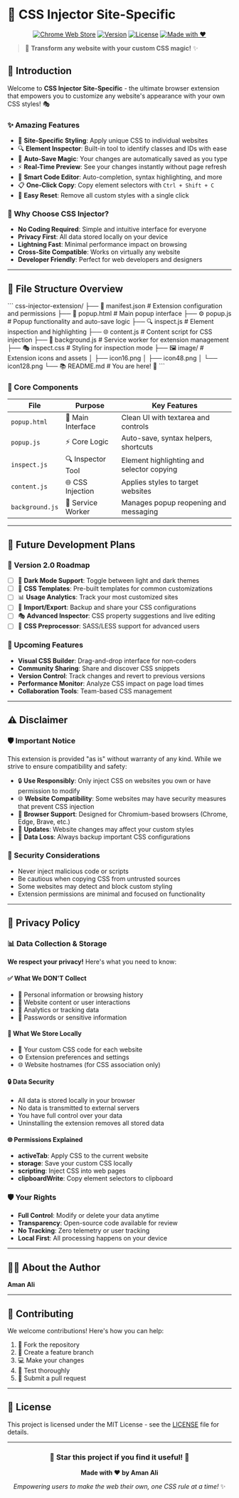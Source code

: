 # 🎨 CSS Injector Site-Specific

<div align="center">

[![Chrome Web Store](https://img.shields.io/badge/Chrome-Web%20Store-blue?style=for-the-badge&logo=google-chrome)](https://chrome.google.com/webstore) [![Version](https://img.shields.io/badge/version-1.6.12-green?style=for-the-badge)](https://github.com/Aman-ali76/css-injector)  [![License](https://img.shields.io/badge/license-MIT-orange?style=for-the-badge)](LICENSE)  [![Made with ❤️](https://img.shields.io/badge/Made%20with-❤️-red?style=for-the-badge)](https://ragalreach.com)

</div>

> 🚀 **Transform any website with your custom CSS magic!** ✨

## 📖 Introduction

Welcome to **CSS Injector Site-Specific** - the ultimate browser extension that empowers you to customize any website's appearance with your own CSS styles! 🎭

### ✨ Amazing Features

- 🎯 **Site-Specific Styling**: Apply unique CSS to individual websites
- 🔍 **Element Inspector**: Built-in tool to identify classes and IDs with ease
- 💾 **Auto-Save Magic**: Your changes are automatically saved as you type
- ⚡ **Real-Time Preview**: See your changes instantly without page refresh
- 🎨 **Smart Code Editor**: Auto-completion, syntax highlighting, and more
- 📋 **One-Click Copy**: Copy element selectors with `Ctrl + Shift + C`
- 🔄 **Easy Reset**: Remove all custom styles with a single click

### 🌟 Why Choose CSS Injector?

- **No Coding Required**: Simple and intuitive interface for everyone
- **Privacy First**: All data stored locally on your device
- **Lightning Fast**: Minimal performance impact on browsing
- **Cross-Site Compatible**: Works on virtually any website
- **Developer Friendly**: Perfect for web developers and designers

---

## 📁 File Structure Overview

\```
css-injector-extension/
├── 📄 manifest.json          # Extension configuration and permissions
├── 🎨 popup.html            # Main popup interface
├── ⚙️ popup.js              # Popup functionality and auto-save logic
├── 🔍 inspect.js            # Element inspection and highlighting
├── 🌐 content.js            # Content script for CSS injection
├── 🔧 background.js         # Service worker for extension management
├── 🎭 inspect.css           # Styling for inspection mode
├── 🖼️ image/                # Extension icons and assets
│   ├── icon16.png
│   ├── icon48.png
│   └── icon128.png
└── 📚 README.md             # You are here! 👋
\```

### 🔧 Core Components

| File | Purpose | Key Features |
|------|---------|--------------|
| `popup.html` | 🎨 Main Interface | Clean UI with textarea and controls |
| `popup.js` | ⚡ Core Logic | Auto-save, syntax helpers, shortcuts |
| `inspect.js` | 🔍 Inspector Tool | Element highlighting and selector copying |
| `content.js` | 🌐 CSS Injection | Applies styles to target websites |
| `background.js` | 🔧 Service Worker | Manages popup reopening and messaging |

---

## 🚀 Future Development Plans

### 🎯 Version 2.0 Roadmap

- [ ] 🌙 **Dark Mode Support**: Toggle between light and dark themes
- [ ] 🎨 **CSS Templates**: Pre-built templates for common customizations
- [ ] 📊 **Usage Analytics**: Track your most customized sites
- [ ] 🔄 **Import/Export**: Backup and share your CSS configurations
- [ ] 🎭 **Advanced Inspector**: CSS property suggestions and live editing
- [ ] 🔗 **CSS Preprocessor**: SASS/LESS support for advanced users

### 🎨 Upcoming Features

- **Visual CSS Builder**: Drag-and-drop interface for non-coders
- **Community Sharing**: Share and discover CSS snippets
- **Version Control**: Track changes and revert to previous versions
- **Performance Monitor**: Analyze CSS impact on page load times
- **Collaboration Tools**: Team-based CSS management

---

## ⚠️ Disclaimer

### 🛡️ Important Notice

This extension is provided "as is" without warranty of any kind. While we strive to ensure compatibility and safety:

- 🔒 **Use Responsibly**: Only inject CSS on websites you own or have permission to modify
- 🌐 **Website Compatibility**: Some websites may have security measures that prevent CSS injection
- 📱 **Browser Support**: Designed for Chromium-based browsers (Chrome, Edge, Brave, etc.)
- 🔄 **Updates**: Website changes may affect your custom styles
- 💾 **Data Loss**: Always backup important CSS configurations

### 🚨 Security Considerations

- Never inject malicious code or scripts
- Be cautious when copying CSS from untrusted sources
- Some websites may detect and block custom styling
- Extension permissions are minimal and focused on functionality

---

## 🔐 Privacy Policy

### 📊 Data Collection & Storage

**We respect your privacy!** Here's what you need to know:

#### ✅ What We DON'T Collect
- 🚫 Personal information or browsing history
- 🚫 Website content or user interactions
- 🚫 Analytics or tracking data
- 🚫 Passwords or sensitive information

#### 💾 What We Store Locally
- 🎨 Your custom CSS code for each website
- ⚙️ Extension preferences and settings
- 🌐 Website hostnames (for CSS association only)

#### 🔒 Data Security
- All data is stored locally in your browser
- No data is transmitted to external servers
- You have full control over your data
- Uninstalling the extension removes all stored data

#### 🌐 Permissions Explained
- **activeTab**: Apply CSS to the current website
- **storage**: Save your custom CSS locally
- **scripting**: Inject CSS into web pages
- **clipboardWrite**: Copy element selectors to clipboard

### 🛡️ Your Rights
- **Full Control**: Modify or delete your data anytime
- **Transparency**: Open-source code available for review
- **No Tracking**: Zero telemetry or user tracking
- **Local First**: All processing happens on your device

---

## 👨‍💻 About the Author

**Aman Ali**

---

## 🤝 Contributing

We welcome contributions! Here's how you can help:

1. 🍴 Fork the repository
2. 🌿 Create a feature branch
3. 💻 Make your changes
4. 🧪 Test thoroughly
5. 📝 Submit a pull request

---

## 📄 License

This project is licensed under the MIT License - see the [LICENSE](LICENSE) file for details.

---


<div align="center">

### 🌟 Star this project if you find it useful! 🌟

**Made with ❤️ by Aman Ali**

*Empowering users to make the web their own, one CSS rule at a time!* ✨

</div>